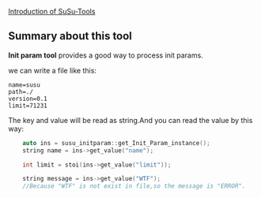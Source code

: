 [Introduction of SuSu-Tools](../README.md)

## Summary about this tool

**Init param tool** provides a good way to process init params.

we can write a file like this:

```
name=susu
path=./
version=0.1
limit=71231
```
The key and value will be read as string.And you can read the value by this way:
```cpp
	auto ins = susu_initparam::get_Init_Param_instance();
	string name = ins->get_value("name");

	int limit = stoi(ins->get_value("limit"));

	string message = ins->get_value("WTF");
	//Because "WTF" is not exist in file,so the message is "ERROR".

```
